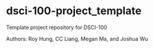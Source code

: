 # dsci-100-project_template
Template project repository for DSCI-100

Authors: Roy Hung, CC Liang, Megan Ma, and Joshua Wu
